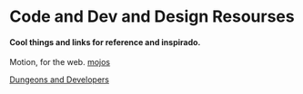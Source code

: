 # Code and Dev and Design Resourses

#### Cool things and links for reference and inspirado.

Motion, for the web.
[mojos](http://mojs.io/)

[Dungeons and Developers](http://www.dungeonsanddevelopers.com/)


